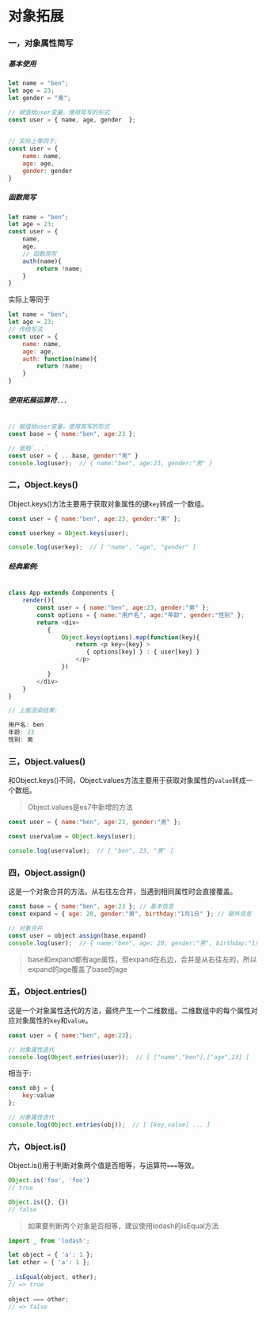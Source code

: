 # 对象拓展

### 一，对象属性简写   

##### 基本使用
```js
let name = "ben";
let age = 23;
let gender = "男";   

// 赋值给user变量，使用简写的形式
const user = { name, age, gender  };
  

// 实际上等同于:
const user = { 
    name: name,
    age: age,
    gender: gender
}
```

##### 函数简写  
```js    
let name = "ben";
let age = 23;
const user = {
    name,
    age,  
    // 函数简写
    auth(name){
        return !name;
    }
}

```  
实际上等同于   

```js    
let name = "ben";
let age = 23;  
// 传统写法
const user = {
    name: name,
    age: age,  
    auth: function(name){
        return !name;
    }
}

```  

##### 使用拓展运算符`...`
```js

// 赋值给user变量，使用简写的形式
const base = { name:"ben", age:23 };   

// 使用`...`
const user = { ...base, gender:"男" }
console.log(user);  // { name:"ben", age:23, gender:"男" }

```


### 二，Object.keys()  

Object.keys()方法主要用于获取对象属性的键`key`转成一个数组。     

```js
const user = { name:"ben", age:23, gender:"男" };

const userkey = Object.keys(user);

console.log(userkey);  // [ "name", "age", "gender" ]

```  


##### 经典案例:
```js

class App extends Components {
    render(){
        const user = { name:"ben", age:23, gender:"男" };
        const options = { name:"用户名", age:"年龄", gender:"性别" };
        return <div>
           {
               Object.keys(options).map(function(key){
                   return <p key={key} >  
                      { options[key] } : { user[key] }
                   </p>
               })
           }
        </div>
    }
}

// 上面渲染结果:  

用户名: ben
年龄: 23
性别: 男

```

### 三，Object.values() 

和Object.keys()不同，Object.values方法主要用于获取对象属性的`value`转成一个数组。     

> Object.values是es7中新增的方法

```js
const user = { name:"ben", age:23, gender:"男" };

const uservalue = Object.keys(user);

console.log(uservalue);  // [ "ben", 23, "男" ]

```


### 四，Object.assign() 

这是一个对象合并的方法。从右往左合并，当遇到相同属性时会直接覆盖。  

```js
const base = { name:"ben", age:23 }; // 基本信息
const expand = { age: 20, gender:"男", birthday:"1月1日" }; // 额外信息

// 对象合并
const user = object.assign(base,expand)
console.log(user);  // { name:"ben", age: 20, gender:"男", birthday:"1月1日" }
```
> base和expand都有age属性，但expand在右边，合并是从右往左的，所以expand的age覆盖了base的age

### 五，Object.entries() 

这是一个对象属性迭代的方法，最终产生一个二维数组。二维数组中的每个属性对应对象属性的`key`和`value`。

```js
const user = { name:"ben", age:23};

// 对象属性迭代
console.log(Object.entries(user));  // [ ["name","ben"],["age",23] ]
```
相当于:
```js
const obj = { 
    key:value 
};

// 对象属性迭代
console.log(Object.entries(obj));  // [ [key,value] ... ]
```

### 六，Object.is() 

Object.is()用于判断对象两个值是否相等，与运算符`===`等效。

```js
Object.is('foo', 'foo')
// true  

Object.is({}, {})
// false
```
  
> 如果要判断两个对象是否相等，建议使用lodash的isEqual方法  

```js  
import _ from 'lodash';  

let object = { 'a': 1 };
let other = { 'a': 1 };
 
_.isEqual(object, other);
// => true
 
object === other;
// => false
```